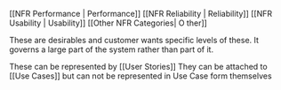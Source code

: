 
[[NFR Performance | Performance]]
[[NFR Reliability | Reliability]]
[[NFR Usability | Usability]]
[[Other NFR Categories| O ther]]

These are desirables and customer wants specific levels of these.
It governs a large part of the system rather than part of it.

These can be represented by [[User Stories]]
They can be attached to [[Use Cases]] but can not be represented in Use Case form themselves

            